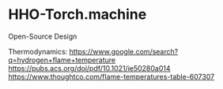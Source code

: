 # HHO-Torch.machine
Open-Source Design

Thermodynamics:
https://www.google.com/search?q=hydrogen+flame+temperature https://pubs.acs.org/doi/pdf/10.1021/ie50280a014
https://www.thoughtco.com/flame-temperatures-table-607307
